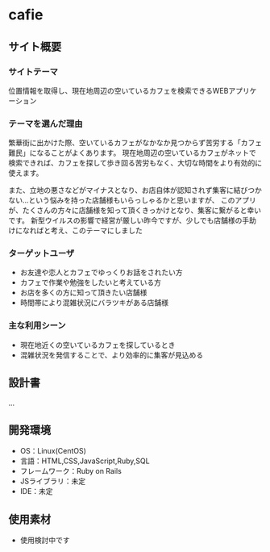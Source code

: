 # cafie

## サイト概要
### サイトテーマ
位置情報を取得し、現在地周辺の空いているカフェを検索できるWEBアプリケーション

### テーマを選んだ理由
繁華街に出かけた際、空いているカフェがなかなか見つからず苦労する「カフェ難民」になることがよくあります。
現在地周辺の空いているカフェがネットで検索できれば、カフェを探して歩き回る苦労もなく、大切な時間をより有効的に使えます。

また、立地の悪さなどがマイナスとなり、お店自体が認知されず集客に結びつかない…という悩みを持った店舗様もいらっしゃるかと思いますが、
このアプリが、たくさんの方々に店舗様を知って頂くきっかけとなり、集客に繋がると幸いです。
新型ウイルスの影響で経営が厳しい昨今ですが、少しでも店舗様の手助けになればと考え、このテーマにしました

### ターゲットユーザ
- お友達や恋人とカフェでゆっくりお話をされたい方
- カフェで作業や勉強をしたいと考えている方
- お店を多くの方に知って頂きたい店舗様
- 時間帯により混雑状況にバラツキがある店舗様

### 主な利用シーン
- 現在地近くの空いているカフェを探しているとき
- 混雑状況を発信することで、より効率的に集客が見込める

## 設計書
...

## 開発環境
- OS：Linux(CentOS)
- 言語：HTML,CSS,JavaScript,Ruby,SQL
- フレームワーク：Ruby on Rails
- JSライブラリ：未定
- IDE：未定

## 使用素材
- 使用検討中です